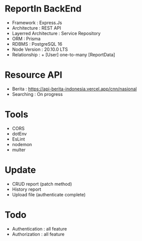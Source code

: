 # ReportIn BackEnd
+ Framework : Express.Js
+ Architecture : REST API
+ Layerred Architecture : Service Repository
+ ORM : Prisma
+ RDBMS : PostgreSQL 16
+ Node Version : 20.10.0 LTS
+ Relationship : + [User] one-to-many [ReportData]

# Resource API 
+ Berita : https://api-berita-indonesia.vercel.app/cnn/nasional
+ Searching : On progress

# Tools
+ CORS
+ dotEnv
+ EsLint
+ nodemon
+ multer

# Update
+ CRUD report (patch method)
+ History report
+ Upload file (authenticate complete)

# Todo
+ Authentication : all feature
+ Authorization :  all feature